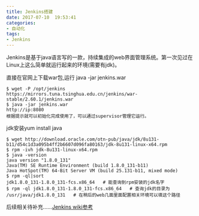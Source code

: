 ```yaml
---
title: Jenkins搭建
date: 2017-07-10  19:53:41
categories:
- 自动化
tags:
- Jenkins
---
```


<!-- more -->

Jenkins是基于java语言写的一款，持续集成的web界面管理系统。第一次见过在Linux上这么简单就运行起来的环境(需要有jdk)。

直接在官网上下载war包,运行 java -jar jenkins.war

```shell
$ wget -P /opt/jenkins https://mirrors.tuna.tsinghua.edu.cn/jenkins/war-stable/2.60.1/jenkins.war
$ java -jar jenkins.war
http://ip:8080
根据提示就可以初始化完成使用了，可以通过supervisor管理它运行。
```

jdk安装yum install java

```shell
$ wget http://download.oracle.com/otn-pub/java/jdk/8u131-b11/d54c1d3a095b4ff2b6607d096fa80163/jdk-8u131-linux-x64.rpm
$ rpm -ivh jdk-8u131-linux-x64.rpm
$ java -version
java version "1.8.0_131"
Java(TM) SE Runtime Environment (build 1.8.0_131-b11)
Java HotSpot(TM) 64-Bit Server VM (build 25.131-b11, mixed mode)
$ rpm -ql|sort
jdk1.8.0_131-1.8.0_131-fcs.x86_64   # 能查询到rpm安装的jdk名字
$ rpm -ql jdk1.8.0_131-1.8.0_131-fcs.x86_64   # 查询jdk的目录为
/usr/java/jdk1.8.0_131   # 在稍后的web几面里面配置相关环境可以填这个路径
```

后续相关待补充……[Jenkins wiki参考](https://wiki.jenkins.io/display/JENKINS/Installing+Jenkins+on+Red+Hat+distributions)